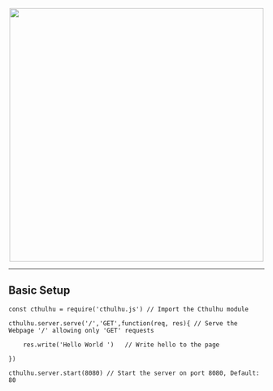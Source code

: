 <p align='center'>
<img src='https://devreece.tech/img/cthulhuText.svg' width='500'>
</p>

---

## Basic Setup
```node
const cthulhu = require('cthulhu.js') // Import the Cthulhu module

cthulhu.server.serve('/','GET',function(req, res){ // Serve the Webpage '/' allowing only 'GET' requests

    res.write('Hello World ')   // Write hello to the page

})

cthulhu.server.start(8080) // Start the server on port 8080, Default: 80

```
